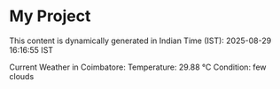 # My Project

This content is dynamically generated in Indian Time (IST): 2025-08-29 16:16:55 IST


Current Weather in Coimbatore:
Temperature: 29.88 °C
Condition: few clouds
